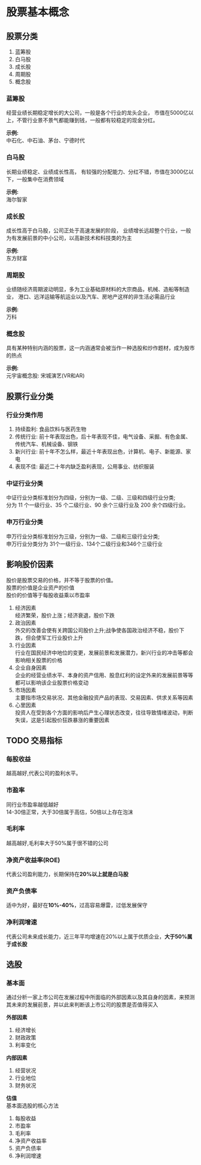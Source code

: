 # 股票基本概念

## 股票分类

1. 蓝筹股
2. 白马股
3. 成长股
4. 周期股
5. 概念股

### 蓝筹股
经营业绩长期稳定增长的大公司，一般是各个行业的龙头企业，
市值在5000亿以上，不管行业景不景气都能赚到钱，一般都有较稳定的现金分红。

**示例:**  
中石化、中石油、茅台、宁德时代

### 白马股
长期业绩稳定、业绩成长性高，
有较强的分配能力、分红不错，市值在3000亿以下，一般集中在消费领域

**示例:**  
海尔智家

### 成长股
成长性高于白马股，公司正处于高速发展的阶段，
业绩增长远超整个行业，一般为有发展前景的中小公司，以高新技术和科技类的为主

**示例:**  
东方财富

### 周期股
业绩随经济周期波动明显，多为工业基础原材料的大宗商品，机械、造船等制造业，
港口、远洋运输等航运业以及汽车、房地产这样的非生活必需品行业

**示例:**  
万科

### 概念股
具有某种特别内涵的股票，这一内涵通常会被当作一种选股和炒作题材，成为股市的热点

**示例:**  
元宇宙概念股: 宋城演艺(VR和AR)

## 股票行业分类
### 行业分类作用

1. 持续盈利: 食品饮料与医药生物
2. 传统行业: 前十年表现出色，后十年表现不佳，电气设备、采掘、有色金属、传统汽车、机械设备、钢铁
3. 新兴行业: 前十年不怎么样，最近十年表现出色，计算机、电子、新能源、家电
4. 表现不佳: 最近二十年内缺乏盈利表现，公用事业、纺织服装

### 中证行业分类
中证行业分类标准划分为四级，分别为一级、二级、三级和四级行业分类;  
分为 11 个一级行业、35 个二级行业、90 余个三级行业及 200 余个四级行业。

### 申万行业分类
申万行业分类标准划分为三级，分别为一级、二级和三级行业分类;  
申万行业分类分为 31个一级行业、134个二级行业和346个三级行业

## 影响股价因素
股价是股票交易的价格，并不等于股票的价值。  
股票的价值是企业资产的价值  
股价的价值等于每股收益乘以市盈率  

1. 经济因素  
   经济繁荣，股价上涨；经济衰退，股价下跌
2. 政治因素  
   外交的改善会使有关跨国公司股价上升;战争使各国政治经济不稳，股价下跌，但会使军工行业股价上升
3. 行业因素  
   行业在国民经济中地位的变更，发展前景和发展潜力，新兴行业的冲击等都会影响相关股票的价格
4. 企业自身因素  
   企业的经营业绩水平、本身的资产信用、股息红利的设定外来的发展前景等等都可以影响该企业股票价格变动
5. 市场因素  
   主要指市场交易状况、其他金融投资产品的表现、交易因素、供求关系等因素
6. 心里因素  
   投资人在受到各个方面的影响后产生心理状态改变，往往导致情绪波动，判断失误，这是引起股价狂跌暴涨的重要因素

## TODO 交易指标
### 每股收益  
越高越好,代表公司的盈利水平。  

### 市盈率
同行业市盈率越低越好  
14-30倍正常，大于30倍属于高估，50倍以上存在泡沫

### 毛利率
越高越好,毛利率大于50%属于很不错的公司

### 净资产收益率(ROE)
代表公司盈利能力，长期保持在**20%以上就是白马股**

### 资产负债率
适中为好，最好在**10%-40%**，过高容易爆雷，过低发展保守

### 净利润增速
代表公司未来成长能力，近三年平均增速在20%以上属于优质企业，**大于50%属于成长股**


## 选股

### 基本面
通过分析一家上市公司在发展过程中所面临的外部因素以及其自身的因素，来预测其未来的发展前景，并以此来判断该上市公司的股票是否值得买入

**外部因素**  
1. 经济增长
2. 财政政策
3. 利率变化

**内部因素**  
1. 经营状况
2. 行业地位
3. 财务状况

**估值**  
基本面选股的核心方法  
1. 每股收益
2. 市盈率
3. 毛利率
4. 净资产收益率
5. 资产负债率
6. 净利润增速
 
